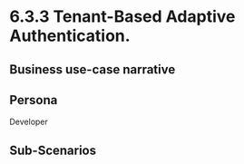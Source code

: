 # 6.3.3 Tenant-Based Adaptive Authentication. 

## Business use-case narrative


## Persona
Developer

## Sub-Scenarios

